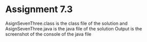 # Assignment 7.3 
AsignSevenThree.class is the class file of the solution and AsignSevenThree.java is the java file of the solution
Output is the screenshot of the console of the java file